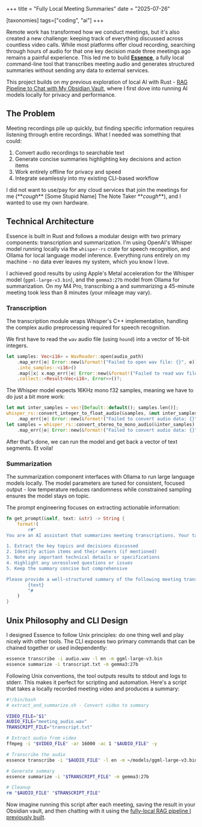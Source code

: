 +++
title = "Fully Local Meeting Summaries"
date = "2025-07-26"

[taxonomies]
tags=["coding", "ai"]
+++

Remote work has transformed how we conduct meetings, but it's also created a new challenge: keeping track of everything discussed across countless video calls. While most platforms offer cloud recording, searching through hours of audio for that one key decision made three meetings ago remains a painful experience. This led me to build [**Essence**](https://github.com/orellazri/essence), a fully local command-line tool that transcribes meeting audio and generates structured summaries without sending any data to external services.

This project builds on my previous exploration of local AI with Rust - [RAG Pipeline to Chat with My Obsidian Vault](https://orellazri.com/posts/rag-pipeline-chat-with-my-obsidian-vault/), where I first dove into running AI models locally for privacy and performance.

## The Problem

Meeting recordings pile up quickly, but finding specific information requires listening through entire recordings. What I needed was something that could:

1. Convert audio recordings to searchable text
2. Generate concise summaries highlighting key decisions and action items
3. Work entirely offline for privacy and speed
4. Integrate seamlessly into my existing CLI-based workflow

I did not want to use/pay for any cloud services that join the meetings for me (\*\*_cough_\*\* [Some Stupid Name] The Note Taker \*\*_cough_\*\*), and I wanted to use my own hardware.

## Technical Architecture

Essence is built in Rust and follows a modular design with two primary components: transcription and summarization. I'm using OpenAI's Whisper model running locally via the `whisper-rs` crate for speech recognition, and Ollama for local language model inference. Everything runs entirely on my machine - no data ever leaves my system, which you know I love.

I achieved good results by using Apple's Metal acceleration for the Whisper model (`ggml-large-v3.bin`), and the `gemma3:27b` model from Ollama for summarization. On my M4 Pro, transcribing a and summarizing a 45-minute meeting took less than 8 minutes (your mileage may vary).

### Transcription

The transcription module wraps Whisper's C++ implementation, handling the complex audio preprocessing required for speech recognition.

We first have to read the `wav` audio file (using `hound`) into a vector of 16-bit integers.

```rust
let samples: Vec<i16> = WavReader::open(audio_path)
    .map_err(|e| Error::new(&format!("Failed to open wav file: {}", e)))?
    .into_samples::<i16>()
    .map(|x| x.map_err(|e| Error::new(&format!("Failed to read wav file: {}", e))))
    .collect::<Result<Vec<i16>, Error>>()?;
```

The Whisper model expects 16KHz mono f32 samples, meaning we have to do just a bit more work:

```rust
let mut inter_samples = vec![Default::default(); samples.len()];
whisper_rs::convert_integer_to_float_audio(&samples, &mut inter_samples)
    .map_err(|e| Error::new(&format!("Failed to convert audio data: {}", e)))?;
let samples = whisper_rs::convert_stereo_to_mono_audio(&inter_samples)
    .map_err(|e| Error::new(&format!("Failed to convert audio data: {}", e)))?;
```

After that's done, we can run the model and get back a vector of text segments. Et voila!

### Summarization

The summarization component interfaces with Ollama to run large language models locally. The model parameters are tuned for consistent, focused output - low temperature reduces randomness while constrained sampling ensures the model stays on topic.

The prompt engineering focuses on extracting actionable information:

```rust
fn get_prompt(&self, text: &str) -> String {
    format!(
        r#"
You are an AI assistant that summarizes meeting transcriptions. Your task is to:

1. Extract the key topics and decisions discussed
2. Identify action items and their owners (if mentioned)
3. Note any important technical details or specifications
4. Highlight any unresolved questions or issues
5. Keep the summary concise but comprehensive

Please provide a well-structured summary of the following meeting transcript:
        {text}
        "#
    )
}
```

## Unix Philosophy and CLI Design

I designed Essence to follow Unix principles: do one thing well and play nicely with other tools. The CLI exposes two primary commands that can be chained together or used independently:

```bash
essence transcribe -i audio.wav -l en -m ggml-large-v3.bin
essence summarize -i transcript.txt -m gemma3:27b
```

Following Unix conventions, the tool outputs results to stdout and logs to stderr. This makes it perfect for scripting and automation. Here's a script that takes a locally recorded meeting video and produces a summary:

```bash
#!/bin/bash
# extract_and_summarize.sh - Convert video to summary

VIDEO_FILE="$1"
AUDIO_FILE="meeting_audio.wav"
TRANSCRIPT_FILE="transcript.txt"

# Extract audio from video
ffmpeg -i "$VIDEO_FILE" -ar 16000 -ac 1 "$AUDIO_FILE" -y

# Transcribe the audio
essence transcribe -i "$AUDIO_FILE" -l en -m ~/models/ggml-large-v3.bin > "$TRANSCRIPT_FILE"

# Generate summary
essence summarize -i "$TRANSCRIPT_FILE" -m gemma3:27b

# Cleanup
rm "$AUDIO_FILE" "$TRANSCRIPT_FILE"
```

Now imagine running this script after each meeting, saving the result in your Obsidian vault, and then chatting with it using the [fully-local RAG pipeline I previously built](https://orellazri.com/posts/rag-pipeline-chat-with-my-obsidian-vault/).
